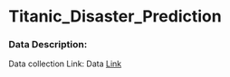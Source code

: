 # Titanic_Disaster_Prediction

### Data Description:

Data collection Link:
Data [Link](https://www.kaggle.com/competitions/titanic)
